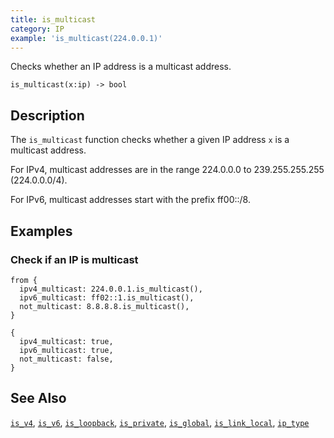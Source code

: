 ```yaml
---
title: is_multicast
category: IP
example: 'is_multicast(224.0.0.1)'
---
```


Checks whether an IP address is a multicast address.

```tql
is_multicast(x:ip) -> bool
```

## Description

The `is_multicast` function checks whether a given IP address `x` is a multicast
address.

For IPv4, multicast addresses are in the range 224.0.0.0 to 239.255.255.255
(224.0.0.0/4).

For IPv6, multicast addresses start with the prefix ff00::/8.

## Examples

### Check if an IP is multicast

```tql
from {
  ipv4_multicast: 224.0.0.1.is_multicast(),
  ipv6_multicast: ff02::1.is_multicast(),
  not_multicast: 8.8.8.8.is_multicast(),
}
```

```tql
{
  ipv4_multicast: true,
  ipv6_multicast: true,
  not_multicast: false,
}
```

## See Also

[`is_v4`](/reference/functions/is_v4), [`is_v6`](/reference/functions/is_v6),
[`is_loopback`](/reference/functions/is_loopback),
[`is_private`](/reference/functions/is_private),
[`is_global`](/reference/functions/is_global),
[`is_link_local`](/reference/functions/is_link_local),
[`ip_type`](/reference/functions/ip_type)